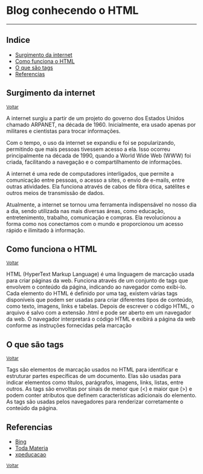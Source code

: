 <!DOCTYPE html>
<html lang="en">
<head>
    <meta charset="UTF-8">
    <meta name="viewport" content="width=device-width, initial-scale=1.0">
    <title>HTMl</title>
</head>
<body>
    <h1 id="inicio">Blog conhecendo o HTML</h1>
    <hr />
    <h2>Indice</h2>
    <ul>
        <li><a href="#surgimento">Surgimento da internet</a></li>
        <li><a href="#como-funciona">Como funciona o HTML</a></li>
        <li><a href="#o que são tags">O que são tags</a></li>
        <li><a href="#Referencias">Referencias</a></li>
    </ul>
    <h2 id="surgimento">Surgimento da internet</h2> 
    <small><a href="#inicio">Voltar</a></small>
    <p>
        A internet surgiu a partir de um projeto do governo dos Estados Unidos chamado ARPANET, na década de 1960. Inicialmente, era usado apenas por militares e cientistas para trocar informações. 

Com o tempo, o uso da internet se expandiu e foi se popularizando, permitindo que mais pessoas tivessem acesso a ela. Isso ocorreu principalmente na década de 1990, quando a World Wide Web (WWW) foi criada, facilitando a navegação e o compartilhamento de informações.

A internet é uma rede de computadores interligados, que permite a comunicação entre pessoas, o acesso a sites, o envio de e-mails, entre outras atividades. Ela funciona através de cabos de fibra ótica, satélites e outros meios de transmissão de dados.

Atualmente, a internet se tornou uma ferramenta indispensável no nosso dia a dia, sendo utilizada nas mais diversas áreas, como educação, entretenimento, trabalho, comunicação e compras. Ela revolucionou a forma como nos conectamos com o mundo e proporcionou um acesso rápido e ilimitado à informação.
    </p>


   <h2 id="como-funciona">Como funciona o HTML</h2>
   <small><a href="#inicio">Voltar</a></small>
   <p>
    HTML (HyperText Markup Language) é uma linguagem de marcação usada para criar páginas da web. Funciona através de um conjunto de tags que envolvem o conteúdo da página, indicando ao navegador como exibi-lo.
    Cada elemento do HTML é definido por uma tag, existem várias tags disponíveis que podem ser usadas para criar diferentes tipos de conteúdo, como texto, imagens, links e tabelas.
    Depois de escrever o código HTML, o arquivo é salvo com a extensão .html e pode ser aberto em um navegador da web. O navegador interpretará o código HTML e exibirá a página da web conforme as instruções fornecidas pela marcação
   </p>
   <h2 id="o que são tags">O que são tags</h2>
   <small><a href="#inicio">Voltar</a></small>
   <p>
    Tags são elementos de marcação usados no HTML para identificar e estruturar partes específicas de um documento. Elas são usadas para indicar elementos como títulos, parágrafos, imagens, links, listas, entre outros. As tags são envoltas por sinais de menor que (<) e maior que (>) e podem conter atributos que definem características adicionais do elemento. As tags são usadas pelos navegadores para renderizar corretamente o conteúdo da página.
   </p>

   <h2 id="Referencias">Referencias</h2>
   <ul>
<li>
    <a href="https://www.bing.com/search?pglt=2083&q=o+que+%C3%A9+HTML&cvid=3ddefeac70c9432c8a789664052bb2ce&gs_lcrp=EgZjaHJvbWUyBggAEEUYOTIECAEQADIECAIQADIECAMQADIECAQQADIECAUQADIECAYQADIECAcQADIECAgQANIBCDY5ODJqMGoxqAIAsAIA&FORM=ANNTA1&PC=SMTS">Bing</a>

</li>
<li>
    <a href="https://www.todamateria.com.br/historia-da-internet/">Toda Materia</a>
</li>
<li>
    <a href="https://blog.xpeducacao.com.br/tags-html/">xpeducacao</a>
</li>

   </ul>
   <small><a href="#inicio">Voltar</a></small>

   

</body>
</html>
















